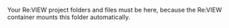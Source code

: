 Your Re:VIEW project folders and files must be here, because the Re:VIEW container mounts this folder automatically.
